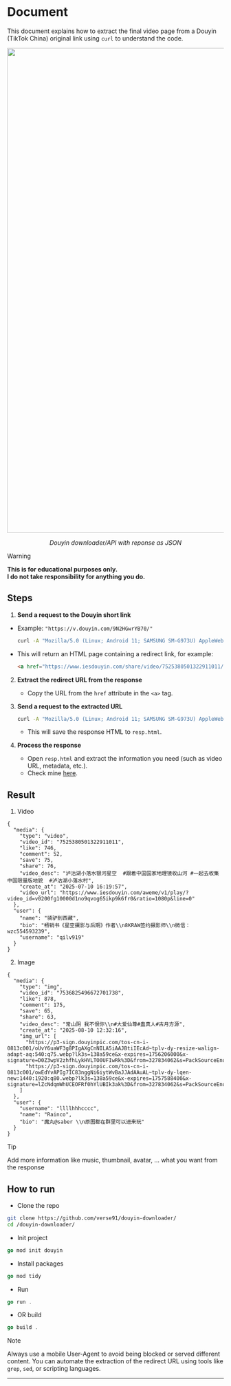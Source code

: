 # Document

This document explains how to extract the final video page from a Douyin (TikTok China) original link using `curl` to understand the code.  
<div align="center">
  <img width="2192" height="1128" alt="image" src="https://github.com/user-attachments/assets/790d14aa-13ff-4e96-9730-bc764a742419" />
  <p><i>Douyin downloader/API with reponse as JSON</i></p>
</div>

> [!WARNING]  
> **This is for educational purposes only.**  
> **I do not take responsibility for anything you do.**

## Steps

1. **Send a request to the Douyin short link**
  - Example: `"https://v.douyin.com/9N2HGwrYB70/"`

     ```bash
     curl -A "Mozilla/5.0 (Linux; Android 11; SAMSUNG SM-G973U) AppleWebKit/537.36 (KHTML, like Gecko) SamsungBrowser/14.2 Chrome/87.0.4280.141 Mobile Safari/537.36" "https://v.douyin.com/9N2HGwrYB70/"
     ```

   - This will return an HTML page containing a redirect link, for example:

     ```html
     <a href="https://www.iesdouyin.com/share/video/7525380501322911011/?region=VN&amp;mid=7525380482746403647&amp;u_code=-1&amp;did=MS4wLjABAAAAvZfZRVqhGh6ryU2DJAnJ7bhfhSWSy6xM9wpY4M1ZHFfLtlx3ij92SH1eSqQrmUwA&amp;iid=MS4wLjABAAAANwkJuWIRFOzg5uCpDRpMj4OX-QryoDgn-yYlXQnRwQQ&amp;with_sec_did=1&amp;video_share_track_ver=&amp;titleType=title&amp;share_sign=DLXFtSzzzFpSxbbCrKvRU1RDDaexZLkWJmOPOhlqn.g-&amp;share_version=190500&amp;ts=1754977875&amp;from_aid=6383&amp;from_ssr=1&amp;from=web_code_link">Found</a>
     ```

2. **Extract the redirect URL from the response**

   - Copy the URL from the `href` attribute in the `<a>` tag.

3. **Send a request to the extracted URL**

   ```bash
   curl -A "Mozilla/5.0 (Linux; Android 11; SAMSUNG SM-G973U) AppleWebKit/537.36 (KHTML, like Gecko) SamsungBrowser/14.2 Chrome/87.0.4280.141 Mobile Safari/537.36" "https://www.iesdouyin.com/share/video/7525380501322911011/?region=VN&mid=7525380482746403647&u_code=-1&did=MS4wLjABAAAAvZfZRVqhGh6ryU2DJAnJ7bhfhSWSy6xM9wpY4M1ZHFfLtlx3ij92SH1eSqQrmUwA&iid=MS4wLjABAAAANwkJuWIRFOzg5uCpDRpMj4OX-QryoDgn-yYlXQnRwQQ&with_sec_did=1&video_share_track_ver=&titleType=title&share_sign=DLXFtSzzzFpSxbbCrKvRU1RDDaexZLkWJmOPOhlqn.g-&share_version=190500&ts=1754977875&from_aid=6383&from_ssr=1&from=web_code_link" > resp.html
   ```

   - This will save the response HTML to `resp.html`.

4. **Process the response**

   - Open `resp.html` and extract the information you need (such as video URL, metadata, etc.).
   - Check mine [here](https://github.com/verse91/douyin-downloader/blob/main/resp.txt).
## Result
1. Video
```
{
  "media": {
    "type": "video",
    "video_id": "7525380501322911011",
    "like": 746,
    "comment": 52,
    "save": 75,
    "share": 76,
    "video_desc": "泸沽湖小落水银河星空  #跟着中国国家地理镜收山河 #一起去收集中国限量版地貌  #泸沽湖小落水村",      
    "create_at": "2025-07-10 16:19:57",
    "video_url": "https://www.iesdouyin.com/aweme/v1/play/?video_id=v0200fg10000d1no9qvog65ikp9k6fr0&ratio=1080p&line=0"
  },
  "user": {
    "name": "骑驴到西藏",
    "bio": "畅销书《星空摄影与后期》作者\\n8KRAW签约摄影师\\n微信：wzc554593239",
    "username": "qilv919"
  }
}
```
2. Image
```
{
  "media": {
    "type": "img",
    "video_id": "7536825496672701738",
    "like": 878,
    "comment": 175,
    "save": 65,
    "share": 63,
    "video_desc": "常山阴 我不恨你\\n#大爱仙尊#蛊真人#古月方源",
    "create_at": "2025-08-10 12:32:16",
    "img_url": [
      "https://p3-sign.douyinpic.com/tos-cn-i-0813c001/oUvY6uaWF3g8PIgAXgCnNILA5iAAJBtiIEcAd~tplv-dy-resize-walign-adapt-aq:540:q75.webp?lk3s=138a59ce&x-expires=1756206000&x-signature=D0Z3wpV2zhfhLykHVLTO0UFIwRk%3D&from=327834062&s=PackSourceEnum_DOUYIN_REFLOW&se=false&sc=cover&biz_tag=aweme_images&l=20250812191910A7A5CC547B14D58D1C2D",
      "https://p3-sign.douyinpic.com/tos-cn-i-0813c001/owEdYvAPIg7IC83nggNi6iytWvBaJJAdAAuAL~tplv-dy-lqen-new:1440:1920:q80.webp?lk3s=138a59ce&x-expires=1757588400&x-signature=lZcNdqmWhUCEOFRf0hYlUBIk3ak%3D&from=327834062&s=PackSourceEnum_DOUYIN_REFLOW&se=false&sc=image&biz_tag=aweme_images&l=20250812191910A7A5CC547B14D58D1C2D"
    ]
  },
  "user": {
    "username": "llllhhhcccc",
    "name": "Rainco",
    "bio": "魔丸@saber \\n原图都在群里可以进来玩"
  }
}
```
> [!TIP]
> Add more information like music, thumbnail, avatar, ... what you want from the response

## How to run

- Clone the repo
```bash
git clone https://github.com/verse91/douyin-downloader/
cd /douyin-downloader/
```

- Init project
  
```go
go mod init douyin
```

- Install packages

```go
go mod tidy
```

- Run

```go
go run .
```

- OR build

```go
go build .
```

> [!NOTE]  
> Always use a mobile User-Agent to avoid being blocked or served different content.
> You can automate the extraction of the redirect URL using tools like `grep`, `sed`, or scripting languages.

---
